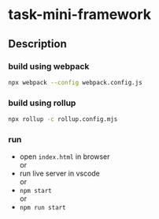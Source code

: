 # task-mini-framework

## Description

### build using webpack

```bash
npx webpack --config webpack.config.js
```

### build using rollup

```bash
npx rollup -c rollup.config.mjs
```

### run
- open `index.html` in browser  
or
- run live server in vscode  
or
- `npm start`  
or
- `npm run start`  